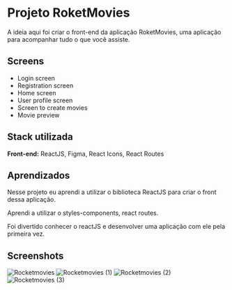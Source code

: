 
# Projeto RoketMovies

A ideia aqui foi criar o front-end da aplicação RoketMovies, uma aplicação para acompanhar tudo o que você assiste.




## Screens

- Login screen
- Registration screen
- Home screen
- User profile screen
- Screen to create movies
- Movie preview
## Stack utilizada

**Front-end:** ReactJS, Figma, React Icons, React Routes




## Aprendizados

Nesse projeto eu aprendi a utilizar o biblioteca ReactJS para criar o front dessa aplicação.

Aprendi a utilizar o styles-components, react routes.

Foi divertido conhecer o reactJS e desenvolver uma aplicação com ele pela primeira vez.


## Screenshots

![Rocketmovies](https://user-images.githubusercontent.com/88219159/197852306-b2e60be4-a14a-4c8e-bdc9-884b2295c727.png)
![Rocketmovies (1)](https://user-images.githubusercontent.com/88219159/197855789-9e7f06bf-ca67-4f9c-8236-a619ad0cd70b.png)
![Rocketmovies (2)](https://user-images.githubusercontent.com/88219159/197856004-69fd0911-63d5-4a87-b05c-9560b8774bbd.png)
![Rocketmovies (3)](https://user-images.githubusercontent.com/88219159/197856261-cc5aba2c-83e9-48f3-9f80-7f37ec7f92e2.png)



